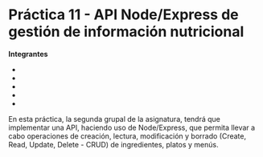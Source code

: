 # Práctica 11 - API Node/Express de gestión de información nutricional

**Integrantes**

- 
- 
- 
-
-


En esta práctica, la segunda grupal de la asignatura, tendrá que implementar una API, haciendo uso de Node/Express, que permita llevar a cabo operaciones de creación, lectura, modificación y borrado (Create, Read, Update, Delete - CRUD) de ingredientes, platos y menús.

